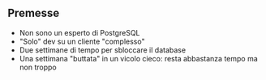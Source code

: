 
## Premesse

<v-clicks>

- Non sono un esperto di PostgreSQL
- "Solo" dev su un cliente "complesso"
- Due settimane di tempo per sbloccare il database
- Una settimana "buttata" in un vicolo cieco: resta abbastanza tempo ma non troppo
</v-clicks>
